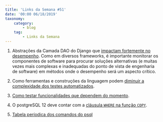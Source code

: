 ```yaml
---
title: 'Links da Semana #51'
date: '00:00 06/18/2019'
taxonomy:
    category:
        - blog
    tag:
        - Links da Semana
---
```


1. Abstrações da Camada DAO do Django que [impactam fortemente no desempenho](https://hakibenita.com/django-rest-framework-slow). Como em diversos frameworks, é importante monitorar os componentes de software para procurar soluções alternativas (e muitas vezes mais complexas e inadequadas do ponto de vista de engenharia de software) em métodos onde o desempenho será um aspecto crítico.

1. Como ferramentas e construções da linguagem podem [diminuir a complexidade dos testes automatizados](https://stitcher.io/blog/tests-and-types).

1. [Como testar funcionalidades que dependem do momento](https://freek.dev/1378-a-package-to-control-the-flow-of-time).

1. O postgreSQL 12 deve contar com a [cláusula `WHERE` na função `COPY`](https://www.cybertec-postgresql.com/en/tech-preview-improving-copy-and-bulkloading-in-postgresql-12/).

1. [Tabela períodica dos comandos do psql](http://no.gd/cheatsheet.png)
